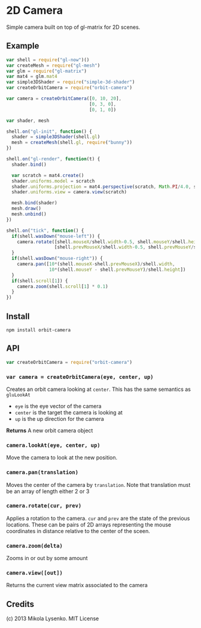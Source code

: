 2D Camera
============
Simple camera built on top of gl-matrix for 2D scenes.

## Example

```javascript
var shell = require("gl-now")()
var createMesh = require("gl-mesh")
var glm = require("gl-matrix")
var mat4 = glm.mat4
var simple3DShader = require("simple-3d-shader")
var createOrbitCamera = require("orbit-camera")

var camera = createOrbitCamera([0, 10, 20],
                               [0, 3, 0],
                               [0, 1, 0])

var shader, mesh

shell.on("gl-init", function() {
  shader = simple3DShader(shell.gl)
  mesh = createMesh(shell.gl, require("bunny"))
})

shell.on("gl-render", function(t) {
  shader.bind()

  var scratch = mat4.create()
  shader.uniforms.model = scratch
  shader.uniforms.projection = mat4.perspective(scratch, Math.PI/4.0, shell.width/shell.height, 0.1, 1000.0)
  shader.uniforms.view = camera.view(scratch)

  mesh.bind(shader)
  mesh.draw()
  mesh.unbind()
})

shell.on("tick", function() {
  if(shell.wasDown("mouse-left")) {
    camera.rotate([shell.mouseX/shell.width-0.5, shell.mouseY/shell.height-0.5],
                  [shell.prevMouseX/shell.width-0.5, shell.prevMouseY/shell.height-0.5])
  }
  if(shell.wasDown("mouse-right")) {
    camera.pan([10*(shell.mouseX-shell.prevMouseX)/shell.width,
                10*(shell.mouseY - shell.prevMouseY)/shell.height])
  }
  if(shell.scroll[1]) {
    camera.zoom(shell.scroll[1] * 0.1)
  }
})
```

## Install

    npm install orbit-camera

## API

```javascript
var createOrbitCamera = require("orbit-camera")
```

### `var camera = createOrbitCamera(eye, center, up)`
Creates an orbit camera looking at `center`.  This has the same semantics as `gluLookAt`

* `eye` is the eye vector of the camera
* `center` is the target the camera is looking at
* `up` is the up direction for the camera

**Returns** A new orbit camera object

### `camera.lookAt(eye, center, up)`
Move the camera to look at the new position.

### `camera.pan(translation)`
Moves the center of the camera by `translation`.  Note that translation must be an array of length either 2 or 3

### `camera.rotate(cur, prev)`
Applies a rotation to the camera.  `cur` and `prev` are the state of the previous locations.  These can be pairs of 2D arrays representing the mouse coordinates in distance relative to the center of the sceen.

### `camera.zoom(delta)`
Zooms in or out by some amount

### `camera.view([out])`
Returns the current view matrix associated to the camera

## Credits
(c) 2013 Mikola Lysenko. MIT License
